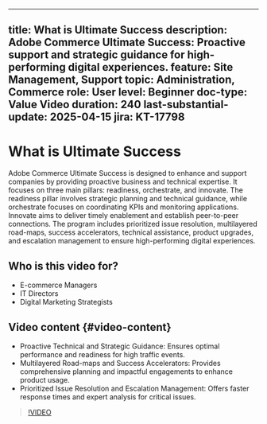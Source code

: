  ---
title: What is Ultimate Success
description: Adobe Commerce Ultimate Success: Proactive support and strategic guidance for high-performing digital experiences.
feature: Site Management, Support
topic: Administration, Commerce
role: User
level: Beginner
doc-type: Value Video
duration: 240
last-substantial-update: 2025-04-15
jira: KT-17798
---

# What is Ultimate Success 

Adobe Commerce Ultimate Success is designed to enhance and support companies by providing proactive business and technical expertise. It focuses on three main pillars: readiness, orchestrate, and innovate. The readiness pillar involves strategic planning and technical guidance, while orchestrate focuses on coordinating KPIs and monitoring applications. Innovate aims to deliver timely enablement and establish peer-to-peer connections. The program includes prioritized issue resolution, multilayered road-maps, success accelerators, technical assistance, product upgrades, and escalation management to ensure high-performing digital experiences.

## Who is this video for?

* E-commerce Managers
* IT Directors
* Digital Marketing Strategists

## Video content {#video-content}

* Proactive Technical and Strategic Guidance: Ensures optimal performance and readiness for high traffic events.
* Multilayered Road-maps and Success Accelerators: Provides comprehensive planning and impactful engagements to enhance product usage.
* Prioritized Issue Resolution and Escalation Management: Offers faster response times and expert analysis for critical issues.

>[!VIDEO](https://video.tv.adobe.com/v/3457644/?learn=on&enablevpops)
